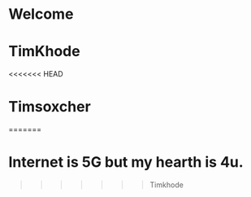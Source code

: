 # Welcome
# TimKhode 
<<<<<<< HEAD
# Timsoxcher
=======
# Internet is 5G but my hearth is 4u.
>>>>>>> Timkhode
